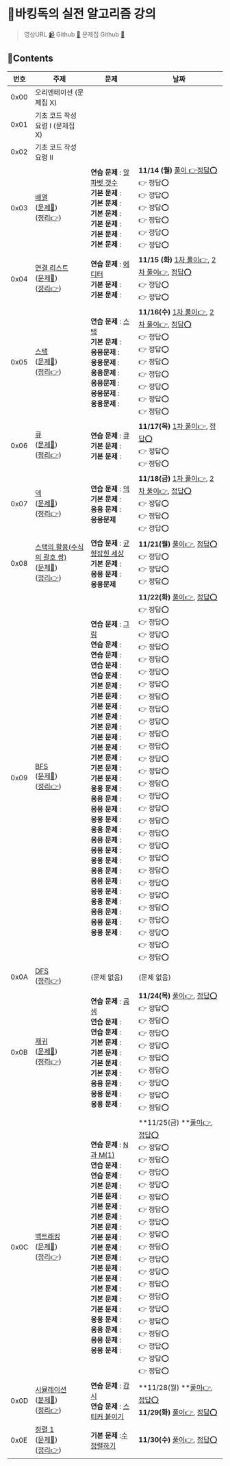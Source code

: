 # 🐶바킹독의 실전 알고리즘 강의

> 영상URL [📹](https://www.youtube.com/playlist?list=PLtqbFd2VIQv4O6D6l9HcD732hdrnYb6CY)
> Github [🔗](https://github.com/encrypted-def/basic-algo-lecture)
> 문제집 Github [🔗](https://github.com/encrypted-def/basic-algo-lecture/blob/master/workbook.md)

## 📑Contents

| 번호 | 주제                                                         | 문제                                                         | 날짜                                                         |
| ---- | ------------------------------------------------------------ | ------------------------------------------------------------ | ------------------------------------------------------------ |
| 0x00 | 오리엔테이션 (문제집 X)                                      |                                                              |                                                              |
| 0x01 | 기초 코드 작성 요령 I (문제집 X)                             |                                                              |                                                              |
| 0x02 | 기초 코드 작성 요령 II                                       |                                                              |                                                              |
| 0x03 | [배열](https://youtu.be/mBeyFsHqzHg)<br />([문제📑](https://www.acmicpc.net/workbook/view/7307))<br />([정리👉](./0x03_array.md)) | **연습 문제** : [알파벳 갯수](https://www.acmicpc.net/problem/10808)  <br />**기본 문제** : <br />**기본 문제** : <br />**기본 문제** : <br />**기본 문제** : <br />**기본 문제** : <br />**기본 문제** : | **11/14 (월)** [풀이 👉](../acmicpc/10808/10808.md)[정답⭕](./0x03_10808.py)<br />👉 정답⭕️<br />👉 정답⭕️<br />👉 정답⭕️<br />👉 정답⭕️<br />👉 정답⭕️<br />👉 정답⭕️ |
| 0x04 | [연결 리스트](https://youtu.be/C6MX5u7r72E)<br />([문제📑](https://www.acmicpc.net/workbook/view/7308))<br />([정리👉](./0x04_linked_list.md)) | **연습 문제** : [에디터](https://www.acmicpc.net/problem/1406)  <br />**기본 문제** : <br />**기본 문제** : | **11/15 (화)** [1차 풀이👉](../acmicpc/1406/1406.md), [2차 풀이👉](../acmicpc/re_1406/re_1406.md), [정답⭕](./0x04_1406.py)<br />👉 정답⭕️<br />👉 정답⭕️ |
| 0x05 | [스택](https://youtu.be/0DsyCXIN7Wg)<br />([문제📑](https://www.acmicpc.net/workbook/view/7309))<br />([정리👉](./0x05_stack.md)) | **연습 문제** : [스택](https://www.acmicpc.net/problem/10828)<br />**기본 문제** : <br />**응용문제** : <br />**응용문제** : <br />**응용문제** : <br />**응용문제** : <br />**응용문제** : <br />**응용문제** : | **11/16(수)** [1차 풀이👉](../acmicpc/10828/10828.md), [2차 풀이👉](../acmicpc/re_10828/re_10828.md), [정답⭕](./0x05_10828.py)<br />👉 정답⭕️<br />👉 정답⭕️<br />👉 정답⭕️<br />👉 정답⭕️<br />👉 정답⭕️<br />👉 정답⭕️<br />👉 정답⭕️ |
| 0x06 | [큐](https://youtu.be/D_fwSy5tRAY)<br />([문제📑](https://www.acmicpc.net/workbook/view/10845))<br />([정리👉](./0x06_queue.md)) | **연습 문제** : [큐](https://www.acmicpc.net/problem/10845)<br />**기본 문제** : <br />**기본 문제** : | **11/17(목)** [1차 풀이👉](../acmicpc/10845/10845.md), [정답⭕](./0x05_10845.py)<br />👉 정답⭕️<br />👉 정답⭕️ |
| 0x07 | [덱](https://youtu.be/0mEzJ4S1d8o)<br />([문제📑](https://www.acmicpc.net/workbook/view/7311))<br />([정리👉](./0x07_deque.md)) | **연습 문제** : [덱](https://www.acmicpc.net/problem/10866)<br />**기본 문제** : <br />**응용 문제** :<br />**응용문제** | **11/18(금)** [1차 풀이👉](../acmicpc/10866/10866.md), [2차 풀이👉](../acmicpc/re_10866/re_10866.md), [정답⭕](./0x07_10866.py)<br />👉 정답⭕️<br />👉 정답⭕️<br />👉 정답⭕️ |
| 0x08 | [스택의 활용(수식의 괄호 쌍)](https://youtu.be/cdjjk-ryPKc)<br />([문제📑](https://www.acmicpc.net/workbook/view/7312))<br />([정리👉](./0x08_use_of_the_stack.md)) | **연습 문제** : [균형잡힌 세상](https://www.acmicpc.net/problem/4949)<br />**기본 문제** : <br />**응용 문제** :<br />**응용문제** | **11/21(월)** [풀이👉](../acmicpc/4949/4949.md), [정답⭕](./0x08_4949.py)<br />👉 정답⭕️<br />👉 정답⭕️<br />👉 정답⭕️ |
| 0x09 | [BFS](https://youtu.be/ftOmGdm95XI)<br />([문제📑](https://www.acmicpc.net/workbook/view/7313))<br />([정리👉](./0x09_BFS.md)) | **연습 문제** : [그림](https://www.acmicpc.net/problem/1926)<br />**연습 문제** : <br />**연습 문제** : <br />**연습 문제** : <br />**연습 문제** : <br />**기본 문제** : <br />**기본 문제** : <br />**기본 문제** : <br />**기본 문제** : <br />**기본 문제** : <br />**기본 문제** : <br />**기본 문제** : <br />**기본 문제** : <br />**기본 문제** : <br />**기본 문제** : <br />**응용 문제** : <br />**응용 문제** : <br />**응용 문제** : <br />**응용 문제** : <br />**응용 문제** : <br />**응용 문제** : <br />**응용 문제** : <br />**응용 문제** : <br />**응용 문제** : <br />**응용 문제** : <br />**응용 문제** : <br />**응용 문제** : <br />**응용 문제** : <br />**응용 문제** : <br />**응용 문제** : <br /> | **11/22(화)** [풀이👉](../acmicpc/1926/1926.md), [정답⭕](./0x09_1926.py)<br />👉 정답⭕️<br />👉 정답⭕️<br />👉 정답⭕️<br />👉 정답⭕️<br />👉 정답⭕️<br />👉 정답⭕️<br />👉 정답⭕️<br />👉 정답⭕️<br />👉 정답⭕️<br />👉 정답⭕️<br />👉 정답⭕️<br />👉 정답⭕️<br />👉 정답⭕️<br />👉 정답⭕️<br />👉 정답⭕️<br />👉 정답⭕️<br />👉 정답⭕️<br />👉 정답⭕️<br />👉 정답⭕️<br />👉 정답⭕️<br />👉 정답⭕️<br />👉 정답⭕️<br />👉 정답⭕️<br />👉 정답⭕️<br />👉 정답⭕️<br />👉 정답⭕️<br />👉 정답⭕️<br />👉 정답⭕️<br />👉 정답⭕️<br /> |
| 0x0A | [DFS](https://youtu.be/93jy2yUYfVE)<br />([정리👉](./0x0A_DFS.md)) | (문제 없음)                                                  | (문제 없음)                                                  |
| 0x0B | [재귀](https://youtu.be/8vDDJm5EewM)<br />([문제📑](https://www.acmicpc.net/workbook/view/7314))<br />([정리👉](./0x0B_recursion.md)) | **연습 문제** : [곱셈](https://www.acmicpc.net/problem/1629)<br />**연습 문제** : <br />**연습 문제** : <br />**기본 문제** : <br />**기본 문제** : <br />**기본 문제** : <br />**기본 문제** : <br />**응용 문제** : <br />**응용 문제** :<br />**응용 문제** : | **11/24(목)** [풀이👉](../acmicpc/1629/1629.md), [정답⭕](./0x0B_1629.py)<br />👉 정답⭕️<br />👉 정답⭕️<br />👉 정답⭕️<br />👉 정답⭕️<br />👉 정답⭕️<br />👉 정답⭕️<br />👉 정답⭕️<br />👉 정답⭕️<br />👉 정답⭕️ |
| 0x0C | [백트래킹](https://youtu.be/Enz2csssTCs)<br />([문제📑](https://www.acmicpc.net/workbook/view/7315))<br />([정리👉](./0x0C_backtracking.md)) | **연습 문제** : [N과 M(1)](https://www.acmicpc.net/problem/15649)<br />**연습 문제** : <br />**연습 문제** : <br />**기본 문제** :<br />**기본 문제** :<br />**기본 문제** :<br />**기본 문제** :<br />**기본 문제** :<br />**기본 문제** :<br />**기본 문제** :<br />**기본 문제** :<br />**기본 문제** :<br />**기본 문제** :<br />**기본 문제** :<br />**기본 문제** :<br />**기본 문제** :<br />**응용 문제** :<br />**응용 문제** :<br />**응용 문제** :<br />**응용 문제** : | **11/25(금) **[풀이👉](../acmicpc/15649/15649.md), [정답⭕](./0x0C_15649.py)<br />👉 정답⭕️<br />👉 정답⭕️<br />👉 정답⭕️<br />👉 정답⭕️<br />👉 정답⭕️<br />👉 정답⭕️<br />👉 정답⭕️<br />👉 정답⭕️<br />👉 정답⭕️<br />👉 정답⭕️<br />👉 정답⭕️<br />👉 정답⭕️<br />👉 정답⭕️<br />👉 정답⭕️<br />👉 정답⭕️<br />👉 정답⭕️<br />👉 정답⭕️<br />👉 정답⭕️<br />👉 정답⭕️ |
| 0x0D | [시뮬레이션](https://youtu.be/jZwf4OPlhtk)<br />([문제📑](https://www.acmicpc.net/workbook/view/7316))<br />([정리👉](./0x0D_simulation.md)) | **연습 문제** : [감시](https://www.acmicpc.net/problem/15683)<br />**연습 문제** : [스티커 붙이기](https://www.acmicpc.net/problem/18808) | **11/28(월) **[풀이👉](../acmicpc/15683/15683.md), [정답⭕](./0x0D_15683.py)<br />**11/29(화)** [풀이👉](../acmicpc/18808/18808.md), [정답⭕](./0x0D_18808.py) |
| 0x0E | [정렬 1](https://youtu.be/59fZkZO0Bo4)<br />([문제📑](https://www.acmicpc.net/workbook/view/7317))<br />([정리👉](./0x0E_sort_1.md)) | **기본 문제** :[수 정렬하기](https://www.acmicpc.net/problem/2750)<br /> | **11/30(수)** [풀이👉](../acmicpc/2750/2750.md), [정답⭕](./0x0E_2750.py) |



